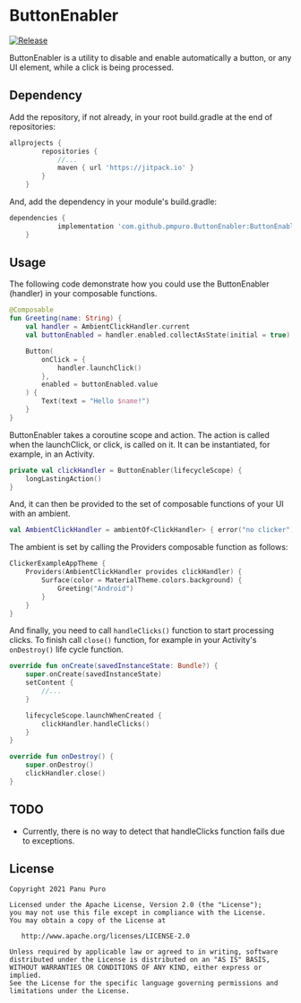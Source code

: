
# ButtonEnabler

[![Release](https://jitpack.io/v/pmpuro/ButtonEnabler.svg)](https://jitpack.io/#pmpuro/ButtonEnabler) 

ButtonEnabler is a utility to disable and enable automatically a button, or any UI element, 
while a click is being processed.

## Dependency

Add the repository, if not already, in your root build.gradle at the end of repositories:
```groovy
allprojects {
		repositories {
			//...
			maven { url 'https://jitpack.io' }
		}
	}
```

And, add the dependency in your module's build.gradle:
```groovy
dependencies {
	        implementation 'com.github.pmpuro.ButtonEnabler:ButtonEnabler:0.1.4'
	}
```

## Usage

The following code demonstrate how you could use the ButtonEnabler (handler) in your composable functions.

```kotlin
@Composable
fun Greeting(name: String) {
    val handler = AmbientClickHandler.current
    val buttonEnabled = handler.enabled.collectAsState(initial = true)

    Button(
        onClick = {
            handler.launchClick()
        },
        enabled = buttonEnabled.value
    ) {
        Text(text = "Hello $name!")
    }
}
```

ButtonEnabler takes a coroutine scope and action. The action is called when the launchClick, 
or click, is called on it. It can be instantiated, for example, in an Activity.

````kotlin
private val clickHandler = ButtonEnabler(lifecycleScope) {
    longLastingAction()
}
````

And, it can then be provided to the set of composable functions of your UI with an ambient.

```kotlin
val AmbientClickHandler = ambientOf<ClickHandler> { error("no clicker") }
```

The ambient is set by calling the Providers composable function as follows:

```kotlin
ClickerExampleAppTheme {
    Providers(AmbientClickHandler provides clickHandler) {
        Surface(color = MaterialTheme.colors.background) {
            Greeting("Android")
        }
    }
}
```

And finally, you need to call `handleClicks()` function to start processing clicks. 
To finish call `close()` function, for example in your Activity's `onDestroy()` life cycle function.

```kotlin
override fun onCreate(savedInstanceState: Bundle?) {
    super.onCreate(savedInstanceState)
    setContent { 
        //... 
    }

    lifecycleScope.launchWhenCreated {
        clickHandler.handleClicks()
    }
}

override fun onDestroy() {
    super.onDestroy()
    clickHandler.close()
}
```

## TODO

* Currently, there is no way to detect that handleClicks function fails due to exceptions.


## License

```
Copyright 2021 Panu Puro

Licensed under the Apache License, Version 2.0 (the "License");
you may not use this file except in compliance with the License.
You may obtain a copy of the License at

   http://www.apache.org/licenses/LICENSE-2.0

Unless required by applicable law or agreed to in writing, software
distributed under the License is distributed on an "AS IS" BASIS,
WITHOUT WARRANTIES OR CONDITIONS OF ANY KIND, either express or implied.
See the License for the specific language governing permissions and
limitations under the License.
```